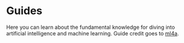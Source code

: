 # Guides
Here you can learn about the fundamental knowledge for diving into artificial intelligence and machine learning. Guide credit goes to [ml4a](https://github.com/ml4a/ml4a-guides).
